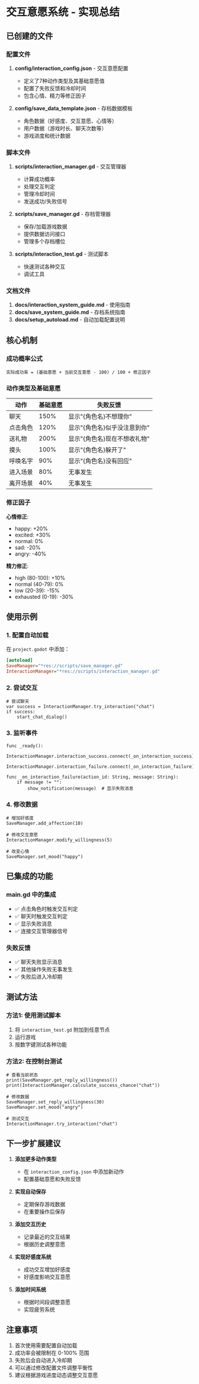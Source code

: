 # 交互意愿系统 - 实现总结

## 已创建的文件

### 配置文件
1. **config/interaction_config.json** - 交互意愿配置
   - 定义了7种动作类型及其基础意愿值
   - 配置了失败反馈和冷却时间
   - 包含心情、精力等修正因子

2. **config/save_data_template.json** - 存档数据模板
   - 角色数据（好感度、交互意愿、心情等）
   - 用户数据（游戏时长、聊天次数等）
   - 游戏进度和统计数据

### 脚本文件
1. **scripts/interaction_manager.gd** - 交互管理器
   - 计算成功概率
   - 处理交互判定
   - 管理冷却时间
   - 发送成功/失败信号

2. **scripts/save_manager.gd** - 存档管理器
   - 保存/加载游戏数据
   - 提供数据访问接口
   - 管理多个存档槽位

3. **scripts/interaction_test.gd** - 测试脚本
   - 快速测试各种交互
   - 调试工具

### 文档文件
1. **docs/interaction_system_guide.md** - 使用指南
2. **docs/save_system_guide.md** - 存档系统指南
3. **docs/setup_autoload.md** - 自动加载配置说明

## 核心机制

### 成功概率公式
```
实际成功率 = (基础意愿 + 当前交互意愿 - 100) / 100 + 修正因子
```

### 动作类型及基础意愿

| 动作 | 基础意愿 | 失败反馈 |
|------|----------|----------|
| 聊天 | 150% | 显示"{角色名}不想理你" |
| 点击角色 | 120% | 显示"{角色名}似乎没注意到你" |
| 送礼物 | 200% | 显示"{角色名}现在不想收礼物" |
| 摸头 | 100% | 显示"{角色名}躲开了" |
| 呼唤名字 | 90% | 显示"{角色名}没有回应" |
| 进入场景 | 80% | 无事发生 |
| 离开场景 | 40% | 无事发生 |

### 修正因子

**心情修正**:
- happy: +20%
- excited: +30%
- normal: 0%
- sad: -20%
- angry: -40%

**精力修正**:
- high (80-100): +10%
- normal (40-79): 0%
- low (20-39): -15%
- exhausted (0-19): -30%

## 使用示例

### 1. 配置自动加载
在 `project.godot` 中添加：
```ini
[autoload]
SaveManager="*res://scripts/save_manager.gd"
InteractionManager="*res://scripts/interaction_manager.gd"
```

### 2. 尝试交互
```gdscript
# 尝试聊天
var success = InteractionManager.try_interaction("chat")
if success:
    start_chat_dialog()
```

### 3. 监听事件
```gdscript
func _ready():
    InteractionManager.interaction_success.connect(_on_interaction_success)
    InteractionManager.interaction_failure.connect(_on_interaction_failure)

func _on_interaction_failure(action_id: String, message: String):
    if message != "":
        show_notification(message)  # 显示失败消息
```

### 4. 修改数据
```gdscript
# 增加好感度
SaveManager.add_affection(10)

# 修改交互意愿
InteractionManager.modify_willingness(5)

# 改变心情
SaveManager.set_mood("happy")
```

## 已集成的功能

### main.gd 中的集成
- ✅ 点击角色时触发交互判定
- ✅ 聊天时触发交互判定
- ✅ 显示失败消息
- ✅ 连接交互管理器信号

### 失败反馈
- ✅ 聊天失败显示消息
- ✅ 其他操作失败无事发生
- ✅ 失败后进入冷却期

## 测试方法

### 方法1: 使用测试脚本
1. 将 `interaction_test.gd` 附加到任意节点
2. 运行游戏
3. 按数字键测试各种功能

### 方法2: 在控制台测试
```gdscript
# 查看当前状态
print(SaveManager.get_reply_willingness())
print(InteractionManager.calculate_success_chance("chat"))

# 修改数据
SaveManager.set_reply_willingness(30)
SaveManager.set_mood("angry")

# 测试交互
InteractionManager.try_interaction("chat")
```

## 下一步扩展建议

1. **添加更多动作类型**
   - 在 `interaction_config.json` 中添加新动作
   - 配置基础意愿和失败反馈

2. **实现自动保存**
   - 定期保存游戏数据
   - 在重要操作后保存

3. **添加交互历史**
   - 记录最近的交互结果
   - 根据历史调整意愿

4. **实现好感度系统**
   - 成功交互增加好感度
   - 好感度影响交互意愿

5. **添加时间系统**
   - 根据时间段调整意愿
   - 实现疲劳系统

## 注意事项

1. 首次使用需要配置自动加载
2. 成功率会被限制在 0-100% 范围
3. 失败后会自动进入冷却期
4. 可以通过修改配置文件调整平衡性
5. 建议根据游戏进度动态调整交互意愿
